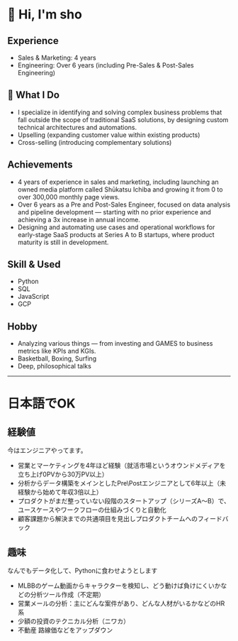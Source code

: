 # 👋 Hi, I'm sho

## Experience
- Sales & Marketing: 4 years
- Engineering: Over 6 years (including Pre-Sales & Post-Sales Engineering)

## 🚀 What I Do 
- I specialize in identifying and solving complex business problems that fall outside the scope of traditional SaaS solutions, by designing custom technical architectures and automations.
- Upselling (expanding customer value within existing products)  
- Cross-selling (introducing complementary solutions)

## Achievements
- 4 years of experience in sales and marketing, including launching an owned media platform called Shūkatsu Ichiba and growing it from 0 to over 300,000 monthly page views.
- Over 6 years as a Pre and Post-Sales Engineer, focused on data analysis and pipeline development — starting with no prior experience and achieving a 3x increase in annual income.
- Designing and automating use cases and operational workflows for early-stage SaaS products at Series A to B startups, where product maturity is still in development.

## Skill & Used
- Python
- SQL
- JavaScript
- GCP

## Hobby
-  Analyzing various things — from investing and GAMES to business metrics like KPIs and KGIs.
-  Basketball, Boxing, Surfing
-  Deep, philosophical talks

---
# 日本語でOK

## 経験値
今はエンジニアやってます。
- 営業とマーケティングを4年ほど経験（就活市場というオウンドメディアを立ち上げ0PVから30万PV以上）
- 分析からデータ構築をメインとしたPre\Postエンジニアとして6年以上（未経験から始めて年収3倍以上）
- プロダクトがまだ整っていない段階のスタートアップ（シリーズA〜B）で、ユースケースやワークフローの仕組みづくりと自動化
- 顧客課題から解決までの共通項目を見出しプロダクトチームへのフィードバック


## 趣味
なんでもデータ化して、Pythonに食わせようとします
- MLBBのゲーム動画からキャラクターを検知し、どう動けば負けにくいかなどの分析ツール作成（不定期）
- 営業メールの分析：主にどんな案件があり、どんな人材がいるかなどのHR系
- 少額の投資のテクニカル分析（ニワカ）
- 不動産 路線価などをアップダウン
  

